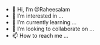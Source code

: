 - 👋 Hi, I’m @Raheesalam
- 👀 I’m interested in ...
- 🌱 I’m currently learning ...
- 💞️ I’m looking to collaborate on ...
- 📫 How to reach me ...

<!---
Raheesalam/Raheesalam is a ✨ special ✨ repository because its `README.md` (this file) appears on your GitHub profile.
You can click the Preview link to take a look at your changes.
--->
